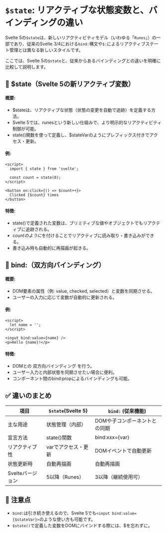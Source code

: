 # `$state`: リアクティブな状態変数と、バインディングの違い

Svelte 5の`$state`は、新しいリアクティビティモデル（いわゆる「`Runes`」）の一部であり、従来のSvelte 3/4における`bind:`構文や`$:`によるリアクティブステート管理とは異なる新しいスタイルです。

ここでは、Svelte 5の`$state`と、従来からあるバインディングとの違いを明確に比較して説明します。

## 🔁 $state（Svelte 5の新リアクティブ変数）

#### 概要:

- $stateは、リアクティブな状態（状態の変更を自動で追跡）を定義する方法。
- Svelte 5では、runesという新しい仕組みで、より明示的なリアクティビティ制御が可能。
- state()関数を使って定義し、$stateVarのようにプレフィックス付きでアクセス・更新。

#### 例:
```svelte
<script>
  import { state } from 'svelte';

  const count = state(0);
</script>

<button on:click={() => $count++}>
  Clicked {$count} times
</button>
```

#### 特徴:
- state()で定義された変数は、プリミティブな値やオブジェクトでもリアクティブに追跡される。
- $countのように$を付けることでリアクティブに読み取り・書き込みができる。
- 書き込み時も自動的に再描画が起きる。

## 🔗 bind:（双方向バインディング）

#### 概要:
- DOM要素の属性（例: value, checked, selected）と変数を同期させる。
- ユーザーの入力に応じて変数が自動的に更新される。

#### 例:

```svelte
<script>
  let name = '';
</script>

<input bind:value={name} />
<p>Hello {name}!</p>
```

#### 特徴:
- DOMとの 双方向バインディング を行う。
- ユーザー入力と内部状態を同期させたい場合に便利。
- コンポーネント間のbind:propによるバインディングも可能。

## ✅ 違いのまとめ

|項目|`$state`(Svelte 5)|`bind:` (従来機能)|
|---|---|---|
|主な用途|状態管理（内部）|DOMや子コンポーネントとの同期|
|宣言方法|state()関数|bind:xxx={var}|
|リアクティブ性|varでアクセス・更新|DOMイベントで自動更新|
|状態更新時|自動再描画|自動再描画|
|Svelteバージョン|5以降（Runes）|3以降（継続使用可）|


## 👀 注意点

- `bind:`は引き続き使えるので、Svelte 5でも`<input bind:value={$stateVar}>`のような使い方も可能です。
- `$state()`で定義した変数をDOMにバインドする際には、$を忘れずに。

